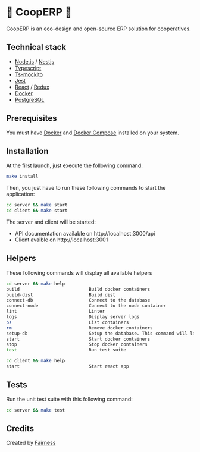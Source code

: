 # :seedling: CoopERP :seedling:

CoopERP is an eco-design and open-source ERP solution for cooperatives.

## Technical stack

- [Node.js](https://nodejs.org) / [Nestjs](https://nestjs.com/)
- [Typescript](https://www.typescriptlang.org/)
- [Ts-mockito](https://github.com/NagRock/ts-mockito)
- [Jest](https://jestjs.io/)
- [React](https://fr.reactjs.org/) / [Redux](https://redux.js.org/)
- [Docker](https://www.docker.com/)
- [PostgreSQL](https://www.postgresql.org/)

## Prerequisites

You must have [Docker](https://www.docker.com/) and [Docker Compose](https://docs.docker.com/compose/) installed on your system.

## Installation

At the first launch, just execute the following command:

```bash
make install
```

Then, you just have to run these following commands to start the application:

```bash
cd server && make start
cd client && make start
```

The server and client will be started:

- API documentation available on http://localhost:3000/api
- Client avaible on http://localhost:3001

## Helpers

These following commands will display all available helpers

```bash
cd server && make help
build                          Build docker containers
build-dist                     Build dist
connect-db                     Connect to the database
connect-node                   Connect to the node container
lint                           Linter
logs                           Display server logs
ps                             List containers
rm                             Remove docker containers
setup-db                       Setup the database. This command will launch migrations
start                          Start docker containers
stop                           Stop docker containers
test                           Run test suite
```

```bash
cd client && make help
start                          Start react app

```

## Tests

Run the unit test suite with this following command:

```bash
cd server && make test
```

## Credits

Created by [Fairness](https://fairness.coop)
